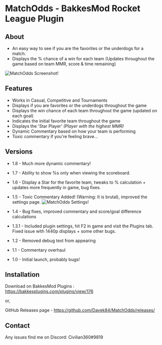 # MatchOdds - BakkesMod Rocket League Plugin
## About
- An easy way to see if you are the favorites or the underdogs for a match.
- Displays the % chance of a win for each team (Updates throughout the game based on team MMR, score & time remaining)

![MatchOdds Screenshot!](https://i.imgur.com/V9bHACK.png "MatchOdds Screenshot")

## Features
- Works in Casual, Competitive and Tournaments
- Displays if you are favorites or the underdogs throughout the game
- Displays the win chance of each team throughout the game (updated on each goal)
- Indicates the initial favorite team throughout the game
- Displays the 'Star Player' _(Player with the highest MMR)_
- Dynamic Commentary based on how your team is performing
- Toxic commentary if you're feeling brave...

## Versions
- 1.8 - Much more dynamic commentary!
- 1.7 - Ability to show %s only when viewing the scoreboard.
- 1.6 - Display a Star for the favorite team, tweaks to % calculation + updates more frequently in game, bug fixes.
- 1.5 - Toxic Commentary Added! (Warning: It is brutal), improved the settings page.
![MatchOdds Settings!](https://i.imgur.com/DNrhdGm.png "MatchOdds Settingst")

- 1.4 - Bug fixes, improved commentary and score/goal difference calculations
- 1.3.1 - Included plugin settings, hit F2 in game and visit the Plugins tab. Fixed issue with 1440p displays + some other bugs.
- 1.2 - Removed debug text from appearing
- 1.1 - Commentary overhaul
- 1.0 - Initial launch, probably bugs!

## Installation
Download on BakkesMod Plugins : https://bakkesplugins.com/plugins/view/176

or,

GitHub Releases page - https://github.com/Davek84/MatchOdds/releases/

## Contact
Any issues find me on Discord: Civilian360#9819
